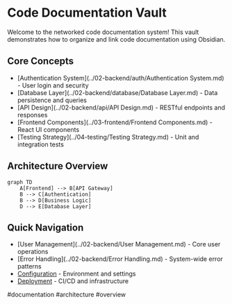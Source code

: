 # Code Documentation Vault

Welcome to the networked code documentation system! This vault demonstrates how to organize and link code documentation using Obsidian.

## Core Concepts

- [Authentication System](../02-backend/auth/Authentication System.md) - User login and security
- [Database Layer](../02-backend/database/Database Layer.md) - Data persistence and queries
- [API Design](../02-backend/api/API Design.md) - RESTful endpoints and responses
- [Frontend Components](../03-frontend/Frontend Components.md) - React UI components
- [Testing Strategy](../04-testing/Testing Strategy.md) - Unit and integration tests

## Architecture Overview

```mermaid
graph TD
    A[Frontend] --> B[API Gateway]
    B --> C[Authentication]
    B --> D[Business Logic]
    D --> E[Database Layer]
```

## Quick Navigation

- [User Management](../02-backend/User Management.md) - Core user operations
- [Error Handling](../02-backend/Error Handling.md) - System-wide error patterns
- [Configuration](../05-operations/Configuration.md) - Environment and settings
- [Deployment](Deployment.md) - CI/CD and infrastructure

#documentation #architecture #overview

